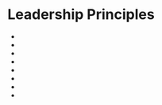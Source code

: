 <link href="../style.css" rel="stylesheet" />

<h1>Leadership Principles </h1>

<ul>

<li>  </li>
<li>  </li>
<li>  </li>
<li>  </li>
<li>  </li>
<li>  </li>
<li>  </li>
<li>  </li>

</ul>

